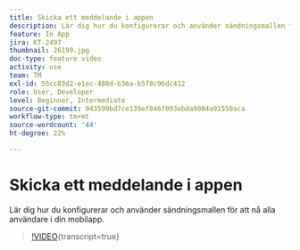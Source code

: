 ```yaml
---
title: Skicka ett meddelande i appen
description: Lär dig hur du konfigurerar och använder sändningsmallen för att nå alla användare i din mobilapp.
feature: In App
jira: KT-2497
thumbnail: 26199.jpg
doc-type: feature video
activity: use
team: TM
exl-id: 55cc83d2-e1ec-488d-b36a-b5f8c96dc412
role: User, Developer
level: Beginner, Intermediate
source-git-commit: 943599bd7ce139ef846f093ebda9084a91550aca
workflow-type: tm+mt
source-wordcount: '44'
ht-degree: 22%

---
```


# Skicka ett meddelande i appen

Lär dig hur du konfigurerar och använder sändningsmallen för att nå alla användare i din mobilapp.

>[!VIDEO](https://video.tv.adobe.com/v/26199?learn=on){transcript=true}
